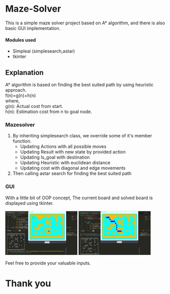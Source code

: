 # Maze-Solver
This is a simple maze solver project based on A* algorithm, and there is also basic GUI implementation.<br>
#### Modules used
- Simpleai (simplesearch,astar)
- tkinter
## Explanation
A* algorithm is based on finding the best suited path by using heuristic approach.<br>
f(n)=g(n)+h(n)<br>
where,<br>
g(n): Actual cost from start.<br>
h(n): Estimation cost from n to goal node.<br>
### Mazesolver
1. By inheriting simplesearch class, we override some of it's member function.
    * Updating Actions with all possible moves
    * Updating Result with new state by provided action
    * Updating Is_goal with destination
    * Updating Heuristic with euclidean distance 
    * Updating cost with diagonal and edge movements
2. Then calling astar search for finding the best suited path
### GUI
With a little bit of OOP concept, The current board and solved board is displayed using tkinter.<br><br>
<img src="image/maze_developed.png" height="45%" width="45%">
<img src="image/mazesolved.png" height="45%" width="45%">

Feel free to provide your valuable inputs.
# Thank you
